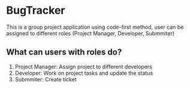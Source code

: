 # BugTracker
This is a group project application using code-first method, user can be assigned to different roles (Project Manager, Developer, Submmiter)

## What can users with roles do?
1. Project Manager: Assign project to different developers
2. Developer: Work on project tasks and update the status
3. Submmiter: Create ticket
